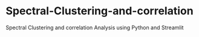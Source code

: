 # Spectral-Clustering-and-correlation
Spectral Clustering and correlation Analysis using Python and Streamlit
